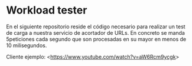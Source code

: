 # Workload tester

En el siguiente repositorio reside el código necesario para realizar un test de carga a nuestra servicio de acortador de URLs. En concreto se manda 5peticiones cada segundo que son procesadas en su mayor en menos de 10 milisegundos.

Cliente ejemplo:
<<https://www.youtube.com/watch?v=aW6Rcm9ycgk>>
